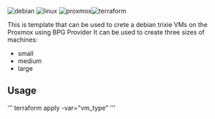 ![debian](https://img.shields.io/badge/Debian-A81D33?style=for-the-badge&logo=debian&logoColor=white) ![linux](https://img.shields.io/badge/Linux-FCC624?style=for-the-badge&logo=linux&logoColor=black)
![proxmox](https://img.shields.io/badge/Proxmox-E57000?style=for-the-badge&logo=proxmox&logoColor=white)![terraform](https://img.shields.io/badge/Terraform-7B42BC?style=for-the-badge&logo=terraform&logoColor=white)

This is template that can be used to crete a debian trixie VMs on the Proxmox using BPG Provider
It can be used to create three sizes of machines: 
- small
- medium
- large

## Usage
’’’
terraform apply -var="vm_type"
’’’
